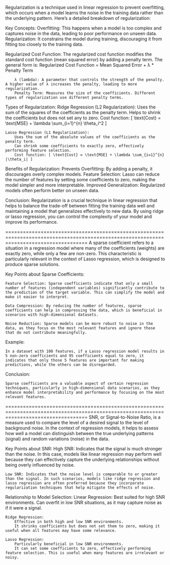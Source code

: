 Regularization is a technique used in linear regression to prevent overfitting, which occurs when a model learns the noise in the training data rather than the underlying pattern. Here’s a detailed breakdown of regularization:

Key Concepts:
    Overfitting: This happens when a model is too complex and captures noise in the data, leading to poor performance on unseen data.
    Regularization: It constrains the model during training, discouraging it from fitting too closely to the training data.

Regularized Cost Function:
    The regularized cost function modifies the standard cost function (mean squared error) by adding a penalty term. The general form is:
    Regularized Cost Function = Mean Squared Error + λ * Penalty Term

        λ (lambda): A parameter that controls the strength of the penalty. A higher value of λ increases the penalty, leading to more regularization.
        Penalty Term: Measures the size of the coefficients. Different types of regularization use different penalty terms.

Types of Regularization:
    Ridge Regression (L2 Regularization):
        Uses the sum of the squares of the coefficients as the penalty term.
        Helps to shrink the coefficients but does not set any to zero.
        Cost function: [ \text{Cost} = \text{MSE} + \lambda \sum_{i=1}^{n} \theta_i^2 ]

    Lasso Regression (L1 Regularization):
        Uses the sum of the absolute values of the coefficients as the penalty term.
        Can shrink some coefficients to exactly zero, effectively performing feature selection.
        Cost function: [ \text{Cost} = \text{MSE} + \lambda \sum_{i=1}^{n} |\theta_i| ]

Benefits of Regularization:
    Prevents Overfitting: By adding a penalty, it discourages overly complex models.
    Feature Selection: Lasso can reduce the number of features by setting some coefficients to zero, making the model simpler and more interpretable.
    Improved Generalization: Regularized models often perform better on unseen data.

Conclusion:
    Regularization is a crucial technique in linear regression that helps to balance the trade-off between fitting the training data well and maintaining a model that generalizes effectively to new data. By using ridge or lasso regression, you can control the complexity of your model and improve its performance.

========================================================================================================================================
A sparse coefficient refers to a situation in a regression model where many of the coefficients (weights) are exactly zero, while only a few are non-zero. This characteristic is particularly relevant in the context of Lasso regression, which is designed to produce sparse solutions.

Key Points about Sparse Coefficients:

    Feature Selection: Sparse coefficients indicate that only a small number of features (independent variables) significantly contribute to the prediction of the target variable. This can simplify the model and make it easier to interpret.

    Data Compression: By reducing the number of features, sparse coefficients can help in compressing the data, which is beneficial in scenarios with high-dimensional datasets.

    Noise Reduction: Sparse models can be more robust to noise in the data, as they focus on the most relevant features and ignore those that do not contribute meaningfully.

Example:

    In a dataset with 100 features, if a Lasso regression model results in 5 non-zero coefficients and 95 coefficients equal to zero, it indicates that only those 5 features are important for making predictions, while the others can be disregarded.

Conclusion:

    Sparse coefficients are a valuable aspect of certain regression techniques, particularly in high-dimensional data scenarios, as they enhance model interpretability and performance by focusing on the most relevant features.

========================================================================================================================================
SNR, or Signal-to-Noise Ratio, is a measure used to compare the level of a desired signal to the level of background noise. In the context of regression models, it helps to assess how well a model can distinguish between the true underlying patterns (signal) and random variations (noise) in the data.

Key Points about SNR:
    High SNR: Indicates that the signal is much stronger than the noise. In this case, models like linear regression may perform well because they can effectively capture the underlying relationships without being overly influenced by noise.

    Low SNR: Indicates that the noise level is comparable to or greater than the signal. In such scenarios, models like ridge regression and lasso regression are often preferred because they incorporate regularization techniques that help mitigate the effects of noise.

Relationship to Model Selection:
    Linear Regression:
        Best suited for high SNR environments.
        Can overfit in low SNR situations, as it may capture noise as if it were a signal.

    Ridge Regression:
        Effective in both high and low SNR environments.
        It shrinks coefficients but does not set them to zero, making it useful when all features may have some relevance.

    Lasso Regression:
        Particularly beneficial in low SNR environments.
        It can set some coefficients to zero, effectively performing feature selection. This is useful when many features are irrelevant or noisy.